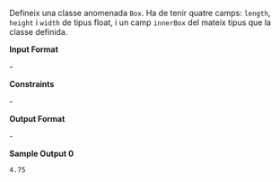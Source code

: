 Defineix una classe anomenada `Box`. Ha de tenir quatre camps: `length`,
`height` i `width` de tipus float, i un camp `innerBox` del mateix tipus
que la classe definida.

**Input Format**

\-

**Constraints**

\-

**Output Format**

\-

**Sample Output 0**

    4.75
